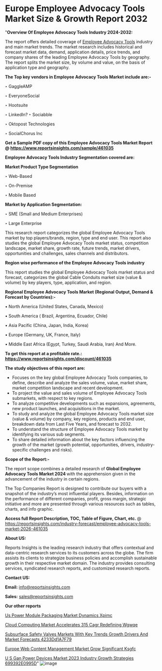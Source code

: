 # Europe Employee Advocacy Tools Market Size & Growth Report 2032

 "<strong>Overview Of Employee Advocacy Tools Industry 2024-2032:</strong>

The report offers detailed coverage of <a href=https://www.reportsinsights.com/sample/461035>Employee Advocacy Tools</a> industry and main market trends. The market research includes historical and forecast market data, demand, application details, price trends, and company shares of the leading Employee Advocacy Tools by geography. The report splits the market size, by volume and value, on the basis of application type and geography.

<strong>The Top key vendors in Employee Advocacy Tools Market include are:- </strong>

‣ GaggleAMP

‣ EveryoneSocial

‣ Hootsuite

‣ LinkedIn?
‣ Sociabble

‣ Oktopost Technologies

‣ SocialChorus Inc

<strong>Get a Sample PDF copy of this Employee Advocacy Tools Market Report </strong><strong>@ <a href=https://www.reportsinsights.com/sample/461035 style=color:#0000ff;>https://www.reportsinsights.com/sample/461035</a> </strong>

<strong>Employee Advocacy Tools Industry Segmentation covered are:</strong>

<strong>Market Product Type Segmentation</strong>

‣ Web-Based

‣ On-Premise

‣ Mobile Based

<strong>Market by Application Segmentation:</strong>

‣ SME (Small and Medium Enterprises)

‣ Large Enterprise

This research report categorizes the global Employee Advocacy Tools market by top players/brands, region, type and end user. This report also studies the global Employee Advocacy Tools market status, competition landscape, market share, growth rate, future trends, market drivers, opportunities and challenges, sales channels and distributors.

<strong>Region wise performance of the Employee Advocacy Tools industry</strong><strong> </strong>

This report studies the global Employee Advocacy Tools market status and forecast, categorizes the global Cable Conduits market size (value &amp; volume) by key players, type, application, and region. 

<strong>Regional Employee Advocacy Tools Market (Regional Output, Demand &amp; Forecast by Countries):-</strong>

• North America (United States, Canada, Mexico)

• South America ( Brazil, Argentina, Ecuador, Chile)

• Asia Pacific (China, Japan, India, Korea)

• Europe (Germany, UK, France, Italy)

• Middle East Africa (Egypt, Turkey, Saudi Arabia, Iran) And More.

<strong>To get this report at a profitable rate.: <a href=https://www.reportsinsights.com/discount/461035 style=color:#0000ff;>https://www.reportsinsights.com/discount/461035</a></strong>

<strong>The study objectives of this report are:</strong>
<ul>
  <li>Focuses on the key global Employee Advocacy Tools companies, to define, describe and analyze the sales volume, value, market share, market competition landscape and recent development.</li>
  <li>To project the value and sales volume of Employee Advocacy Tools submarkets, with respect to key regions.</li>
  <li>To analyze competitive developments such as expansions, agreements, new product launches, and acquisitions in the market.</li>
  <li>To study and analyze the global Employee Advocacy Tools market size (value &amp; volume) by company, key regions, products and end user, breakdown data from Last Five Years, and forecast to 2032.</li>
  <li>To understand the structure of Employee Advocacy Tools market by identifying its various sub segments.</li>
  <li>To share detailed information about the key factors influencing the growth of the market (growth potential, opportunities, drivers, industry-specific challenges and risks).</li>
</ul>
<strong>Scope of the Report:-</strong><strong> </strong>

The report scope combines a detailed research of <strong>Global Employee Advocacy Tools Market 2024 </strong>with the apprehension given in the advancement of the industry in certain regions.

The Top Companies Report is designed to contribute our buyers with a snapshot of the industry’s most influential players. Besides, information on the performance of different companies, profit, gross margin, strategic initiative and more are presented through various resources such as tables, charts, and info graphic.

<strong>Access full Report Description, TOC, Table of Figure, Chart, etc. </strong>@   <a href=https://reportsinsights.com/industry-forecast/employee-advocacy-tools-market-2026-461035 style=color:#0000ff;>https://reportsinsights.com/industry-forecast/employee-advocacy-tools-market-2026-461035</a>

<strong>About US:</strong>

Reports Insights is the leading research industry that offers contextual and data-centric research services to its customers across the globe. The firm assists its clients to strategize business policies and accomplish sustainable growth in their respective market domain. The industry provides consulting services, syndicated research reports, and customized research reports.

<strong>Contact US:</strong>

<p class=""""><b>Email:</b> <a href=mailto:info@reportsinsights.com>info@reportsinsights.com</a></p>
<p class=""""><b>Sales:</b> <a href=mailto:sales@reportsinsights.com>sales@reportsinsights.com</a></p>

<strong>Our other reports</strong>

<a href=https://www.linkedin.com/pulse/us-power-module-packaging-market-dynamics-xpimc/>Us Power Module Packaging Market Dynamics Xpimc</a>

<a href=https://www.linkedin.com/pulse/cloud-computing-market-accelerates-315-cagr-redefining-wgwqe/>Cloud Computing Market Accelerates 315 Cagr Redefining Wgwqe</a>

<a href=https://medium.com/@jadhaosuchit578/subsurface-safety-valves-markets-with-key-trends-growth-drivers-and-market-forecasts-4233dd1a7f79>Subsurface Safety Valves Markets With Key Trends Growth Drivers And Market Forecasts 4233Dd1A7F79</a>

<a href=https://www.linkedin.com/pulse/europe-web-content-management-market-grow-significant-ksgfc/>Europe Web Content Management Market Grow Significant Ksgfc</a>

<a href=https://medium.com/@shreyaw909/u-s-gan-power-devices-market-2023-industry-growth-strategies-699392e0995d>U S Gan Power Devices Market 2023 Industry Growth Strategies 699392E0995D</a>"
![image](https://github.com/daminid12/RImarketresearch/assets/158430485/1e528857-f484-400a-bf8a-274ec230a12c)

